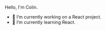Hello, I'm Colin. 
- 🔭 I’m currently working on a React project.  
- 🌱 I’m currently learning React. 

